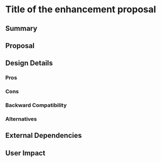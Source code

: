 # Title of the enhancement proposal

<!-- Add link to issue/epic if available -->

## Summary

<!-- Add brief summary of enhancement proposal. -->

## Proposal

<!-- Detailed information about the enhancement proposal. Add any subsections if needed. -->

## Design Details

<!-- Detailed design of the proposal. This should include any yamls, CRDs, data structures, APIs etc. Add/remove any subsections
if needed -->

### Pros
<!-- Benefits of going with this proposal  -->

### Cons
<!-- Drawbacks of going with this proposal. -->

### Backward Compatibility

<!-- Any backward compatibility concerns -->

### Alternatives

<!-- Any alternatives to consider with pros and cons, if applicable. -->

## External Dependencies

<!-- Any external dependencies this proposal may have -->

## User Impact

<!-- Optional. Any impact on users this change may have. -->
